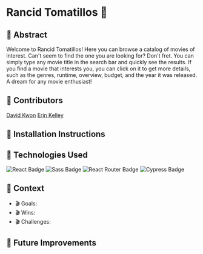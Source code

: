 # Rancid Tomatillos 🍅

## 🎥 Abstract
Welcome to Rancid Tomatillos! Here you can browse a catalog of movies of interest. Can't seem to find the one you are looking for? Don't fret. You can simply type any movie title in the search bar and quickly see the results. If you find a movie that interests you, you can click on it to get more details, such as the genres, runtime, overview, budget, and the year it was released. A dream for any movie enthusiast! 

## 🎥 Contributors 
[David Kwon](https://github.com/dkwon1223)
[Erin Kelley](https://github.com/kelleyej)

## 🎥 Installation Instructions 

## 🎥 Technologies Used 
![React Badge](https://img.shields.io/badge/React-61DAFB?logo=react&logoColor=000&style=flat) ![Sass Badge](https://img.shields.io/badge/Sass-C69?logo=sass&logoColor=fff&style=flat) ![React Router Badge](https://img.shields.io/badge/React%20Router-CA4245?logo=reactrouter&logoColor=fff&style=flat) ![Cypress Badge](https://img.shields.io/badge/Cypress-69D3A7?logo=cypress&logoColor=fff&style=flat)

## 🎥 Context
 - 🎬 Goals:
 - 🎬 Wins:
 - 🎬 Challenges:

## 🎥 Future Improvements
